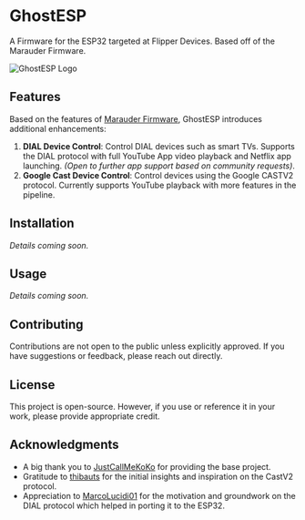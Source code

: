 # GhostESP

A Firmware for the ESP32 targeted at Flipper Devices. Based off of the Marauder Firmware.

![GhostESP Logo](path_to_your_logo.png)

## Features

Based on the features of [Marauder Firmware](https://github.com/justcallmekoko/ESP32Marauder), GhostESP introduces additional enhancements:

1. **DIAL Device Control**: Control DIAL devices such as smart TVs. Supports the DIAL protocol with full YouTube App video playback and Netflix app launching. *(Open to further app support based on community requests)*.
2. **Google Cast Device Control**: Control devices using the Google CASTV2 protocol. Currently supports YouTube playback with more features in the pipeline.

## Installation

*Details coming soon.*

## Usage

*Details coming soon.*

## Contributing

Contributions are not open to the public unless explicitly approved. If you have suggestions or feedback, please reach out directly.

## License

This project is open-source. However, if you use or reference it in your work, please provide appropriate credit.

## Acknowledgments

- A big thank you to [JustCallMeKoKo](https://github.com/justcallmekoko/ESP32Marauder) for providing the base project.
- Gratitude to [thibauts](https://github.com/thibauts/node-castv2-client) for the initial insights and inspiration on the CastV2 protocol.
- Appreciation to [MarcoLucidi01](https://github.com/MarcoLucidi01/ytcast/tree/master/dial) for the motivation and groundwork on the DIAL protocol which helped in porting it to the ESP32.
